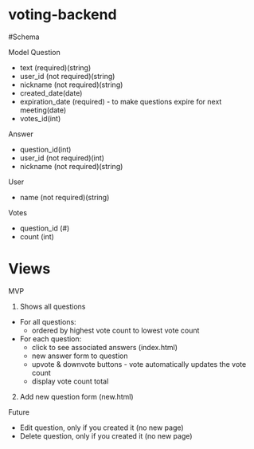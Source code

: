 # voting-backend

#Schema

Model
Question
- text (required)(string)
- user_id (not required)(string)
- nickname (not required)(string)
- created_date(date)
- expiration_date (required) - to make questions expire for next meeting(date)
- votes_id(int)

Answer
- question_id(int)
- user_id (not required)(int)
- nickname (not required)(string)

User
- name (not required)(string)

Votes
- question_id (#)
- count (int)

# Views
MVP
1. Shows all questions
- For all questions: 
  - ordered by highest vote count to lowest vote count
- For each question: 
  - click to see associated answers (index.html)
  - new answer form to question
  - upvote & downvote buttons - vote automatically updates the vote count
  - display vote count total
2. Add new question form (new.html)

Future
- Edit question, only if you created it (no new page)
- Delete question, only if you created it (no new page)


